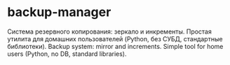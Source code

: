 # backup-manager
Система резервного копирования: зеркало и инкременты. Простая утилита для домашних пользователей (Python, без СУБД, стандартные библиотеки). Backup system: mirror and increments. Simple tool for home users (Python, no DB, standard libraries).
